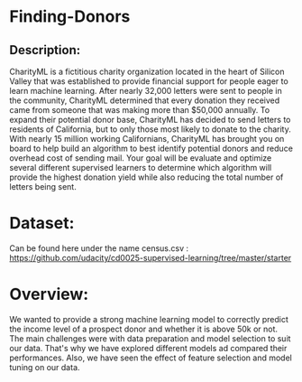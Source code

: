 # Finding-Donors

## Description:
CharityML is a fictitious charity organization located in the heart of Silicon Valley that was established to provide financial support for people eager to learn machine learning. After nearly 32,000 letters were sent to people in the community, CharityML determined that every donation they received came from someone that was making more than $50,000 annually. To expand their potential donor base, CharityML has decided to send letters to residents of California, but to only those most likely to donate to the charity. With nearly 15 million working Californians, CharityML has brought you on board to help build an algorithm to best identify potential donors and reduce overhead cost of sending mail. Your goal will be evaluate and optimize several different supervised learners to determine which algorithm will provide the highest donation yield while also reducing the total number of letters being sent.

# Dataset:
Can be found here under the name census.csv : https://github.com/udacity/cd0025-supervised-learning/tree/master/starter

# Overview:
We wanted to provide a strong machine learning model to correctly predict the income level of a prospect donor and whether it is above 50k or not. The main challenges were with data preparation and model selection to suit our data. That's why we have explored different models ad compared their performances. Also, we have seen the effect of feature selection and model tuning on our data.


